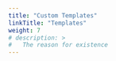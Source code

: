 ```yaml
---
title: "Custom Templates"
linkTitle: "Templates"
weight: 7
# description: >
#   The reason for existence
---
```

